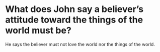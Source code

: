# What does John say a believer’s attitude toward the things of the world must be?

He says the believer must not love the world nor the things of the world.

